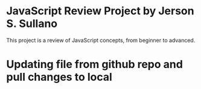 # JavaScript Review Project by Jerson S. Sullano
This project is a review of JavaScript concepts, from beginner to advanced.

# Updating file from github repo and pull changes to local